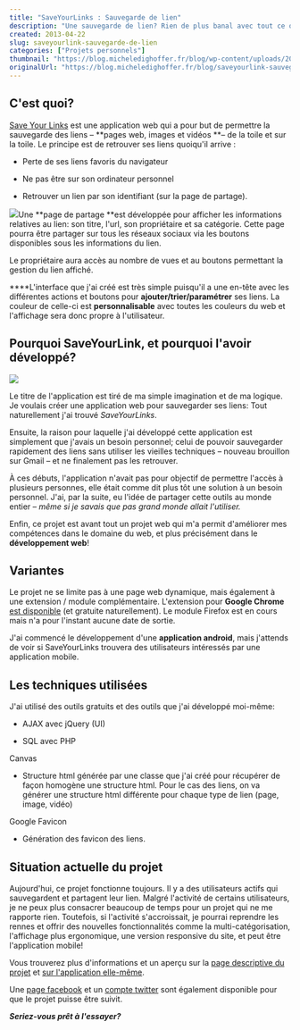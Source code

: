 ```yaml
---
title: "SaveYourLinks : Sauvegarde de lien"
description: "Une sauvegarde de lien? Rien de plus banal avec tout ce qui est déjà disponible dans nos navigateurs...."
created: 2013-04-22
slug: saveyourlink-sauvegarde-de-lien
categories: ["Projets personnels"]
thumbnail: "https://blog.micheledighoffer.fr/blog/wp-content/uploads/2013/04/tb_syl-800x288.png"
originalUrl: "https://blog.micheledighoffer.fr/blog/saveyourlink-sauvegarde-de-lien/"
---
```


## C'est quoi?

[Save Your Links](http://www.saveyourlink.fr) est une application web qui a pour but de permettre la sauvegarde des liens &#8211; **pages web, images et vidéos **&#8211; de la toile et sur la toile. Le principe est de retrouver ses liens quoiqu'il arrive :

- Perte de ses liens favoris du navigateur

- Ne pas être sur son ordinateur personnel

- Retrouver un lien par son identifiant (sur la page de partage).

[![](http://micheledighoffer.fr/blog/wp-content/uploads/2013/04/partage-300x97.jpg)](http://micheledighoffer.fr/blog/wp-content/uploads/2013/04/partage.jpg)Une **page de partage **est développée pour afficher les informations relatives au lien: son titre, l'url, son propriétaire et sa catégorie. Cette page pourra être partager sur tous les réseaux sociaux via les boutons disponibles sous les informations du lien.

Le propriétaire aura accès au nombre de vues et au boutons permettant la gestion du lien affiché.

****L'interface que j'ai créé est très simple puisqu'il a une en-tête avec les différentes actions et boutons pour **ajouter/trier/paramétrer** ses liens. La couleur de celle-ci est **personnalisable** avec toutes les couleurs du web et l'affichage sera donc propre à l'utilisateur.

## Pourquoi SaveYourLink, et pourquoi l'avoir développé?

[![](http://micheledighoffer.fr/blog/wp-content/uploads/2013/04/logo-300x300.jpg)](http://micheledighoffer.fr/blog/wp-content/uploads/2013/04/logo.jpg)

Le titre de l'application est tiré de ma simple imagination et de ma logique. Je voulais créer une application web pour sauvegarder ses liens: Tout naturellement j'ai trouvé *SaveYourLinks*.

Ensuite, la raison pour laquelle j'ai développé cette application est simplement que j'avais un besoin personnel; celui de pouvoir sauvegarder rapidement des liens sans utiliser les vieilles techniques &#8211; nouveau brouillon sur Gmail &#8211; et ne finalement pas les retrouver.

À ces débuts, l'application n'avait pas pour objectif de permettre l'accès à plusieurs personnes, elle était comme dit plus tôt une solution à un besoin personnel. J'ai, par la suite, eu l'idée de partager cette outils au monde entier &#8211; *même si je savais que pas grand monde allait l'utiliser.*

Enfin, ce projet est avant tout un projet web qui m'a permit d'améliorer mes compétences dans le domaine du web, et plus précisément dans le **développement web**!

## Variantes

Le projet ne se limite pas à une page web dynamique, mais également à une extension / module complémentaire. L'extension pour **Google Chrome** [est disponible](https://chrome.google.com/webstore/detail/saveyourlinks/egiojeldjmahpmdjkpgjcldldlpmgmmh?hl=fr) (et gratuite naturellement). Le module Firefox est en cours mais n'a pour l'instant aucune date de sortie.

J'ai commencé le développement d'une **application android**, mais j'attends de voir si SaveYourLinks trouvera des utilisateurs intéressés par une application mobile.

## **Les techniques utilisées**

J'ai utilisé des outils gratuits et des outils que j'ai développé moi-même:

- AJAX avec jQuery (UI)

- SQL avec PHP

Canvas

- Structure html générée par une classe que j'ai créé pour récupérer de façon homogène une structure html. Pour le cas des liens, on va générer une structure html différente pour chaque type de lien (page, image, vidéo)

Google Favicon

- Génération des favicon des liens.

## Situation actuelle du projet

Aujourd'hui, ce projet fonctionne toujours. Il y a des utilisateurs actifs qui sauvegardent et partagent leur lien. Malgré l'activité de certains utilisateurs, je ne peux plus consacrer beaucoup de temps pour un projet qui ne me rapporte rien. Toutefois, si l'activité s'accroissait, je pourrai reprendre les rennes et offrir des nouvelles fonctionnalités comme la multi-catégorisation, l'affichage plus ergonomique, une version responsive du site, et peut être l'application mobile!

Vous trouverez plus d'informations et un aperçu sur la [page descriptive du projet](http://www.micheledighoffer.fr/portfolio.php?p=syl) et [sur l'application elle-même](http://www.saveyourlink.fr).

Une [page facebook](https://www.facebook.com/SaveYourLink) et un [compte twitter](https://twitter.com/SaveYourLink) sont également disponible pour que le projet puisse être suivit.

***Seriez-vous prêt à l'essayer?***
